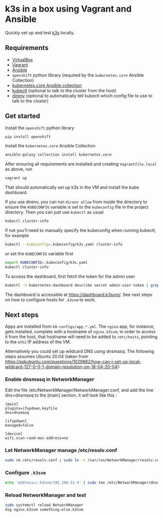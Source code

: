 # k3s in a box using Vagrant and Ansible

Quickly set up and test [k3s](https://k3s.io/) locally.

## Requirements

  - [VirtualBox](https://www.virtualbox.org/wiki/Downloads)
  - [Vagrant](https://www.vagrantup.com/downloads)
  - [Ansible](https://docs.ansible.com/ansible/latest/installation_guide/intro_installation.html)
  - `openshift` python library (required by the `kubernetes.core` Ansible Collection)
  - [kubernetes.core Ansible collection](https://docs.ansible.com/ansible/latest/collections/kubernetes/core/k8s_module.html)
  - [kubectl](https://kubernetes.io/docs/tasks/tools/#kubectl) (optional to talk to the cluster from the host)
  - [direnv](https://direnv.net/docs/installation.html) (optional to automatically tell kubectl which config file to use to talk to the cluster)

## Get started

Install the `openshift` python library
```sh
pip install openshift
```

Install the `kubernetes.core` Ansible Collection
```sh
ansible-galaxy collection install kubernetes.core
```

After ensuring all requirements are installed and creating `Vagrantfile.local` as above, run
```sh
vagrant up
```
That should automatically set up k3s in the VM and install the kube dashboard.

If you use direnv, you can run `direnv allow` from inside the directory to ensure the `KUBECONFIG` variable is set to the `kubeconfig` file in the project directory. Then you can just use `kubectl` as usual
```sh
kubectl cluster-info
```

If not you'll need to manually specify the kubeconfig when running kubectl, for example
```sh
kubectl --kubeconfig=.kubeconfig/k3s.yaml cluster-info
```
or set the `KUBECONFIG` variable first
```sh
export KUBECONFIG=.kubeconfig/k3s.yaml
kubectl cluster-info
```

To access the dashboard, first fetch the token for the admin user
```sh
kubectl -n kubernetes-dashboard describe secret admin-user-token | grep '^token'
```

The dashboard is accessible at https://dashboard.k3svm/. See next steps on how to configure hosts for `.k3svm` to work.

## Next steps

Apps are installed from `k8-configs/app.*.yml`. The `nginx` app, for instance, gets installed, complete with a hostname of `nginx.k3svm`; in order to access it from the host, that hostname will need to be added to `/etc/hosts`, pointing to the `eth1` IP address of the VM.

Alternatively you could set up wildcard DNS using dnsmasq. The following steps assumes Ubuntu 20.04 (taken from https://askubuntu.com/questions/1029882/how-can-i-set-up-local-wildcard-127-0-0-1-domain-resolution-on-18-04-20-04):

### Enable dnsmasq in NetworkManager
Edit the file /etc/NetworkManager/NetworkManager.conf, and add the line dns=dnsmasq to the [main] section, it will look like this :

```
[main]
plugins=ifupdown,keyfile
dns=dnsmasq

[ifupdown]
managed=false

[device]
wifi.scan-rand-mac-address=no
```

### Let NetworkManager manage /etc/resolv.conf
```sh
sudo rm /etc/resolv.conf ; sudo ln -s /var/run/NetworkManager/resolv.conf /etc/resolv.conf
```

### Configure `.k3svm`
```sh
echo 'address=/.k3svm/192.168.31.4' | sudo tee /etc/NetworkManager/dnsmasq.d/k3svm.conf
```

### Reload NetworkManager and test
```sh
sudo systemctl reload NetworkManager
dig nginx.k3svm something-else.k3svm
```
